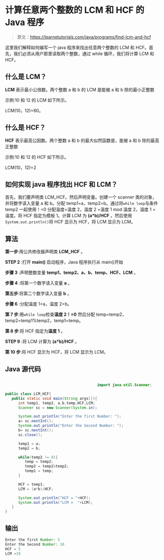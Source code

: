 # 计算任意两个整数的 LCM 和 HCF 的 Java 程序

> 原文：<https://learnetutorials.com/java/programs/find-lcm-and-hcf>

这里我们解释如何编写一个 java 程序来找出任意两个整数的 LCM 和 HCF。首先，我们必须从用户那里读取两个整数，通过 while 循环，我们将计算 LCM 和 HCF。

## 什么是 LCM？

**LCM** 表示最小公倍数。两个整数 a 和 b 的 LCM 是能被 a 和 b 除的最小正整数

示例:10 和 12 的 LCM 如下所示。

LCM(10，12)=60。

## 什么是 HCF？

**HCF** 表示最高公因数。两个整数 a 和 b 的最大似然函数是，能被 a 和 b 除的最高正整数

示例:10 和 12 的 HCF 如下所示。

LCM(10，12)=2

## 如何实现 java 程序找出 HCF 和 LCM？

首先，我们要声明类 LCM_HCF。然后声明变量。创建一个 scanner 类的对象，并将数字读入变量 a 和 b。分配 temp1=a，temp2=b。通过将`while loop`与条件 temp2 一起使用！=0 分配温度=温度 2，温度 2 =温度 1 mod 温度 2，温度 1 =温度。将 HCF 指定为模板 1。计算 LCM 为 **(a*b)/HCF** 。然后使用`System.out.println()`将 HCF 显示为 HCF，将 LCM 显示为 LCM。

## 算法

**第一步**:用公共修改器声明类 **LCM_HCF** 。

**STEP 2** :打开 **main()** 启动程序，Java 程序执行从 main()开始

**步骤 3** :声明整数变量 **temp1、temp2、a、b、temp、HCF、LCM** 。

**步骤 4** :将第一个数字读入变量 **a** 。

**第五步**:将第二个数字读入变量 **b** 。

**步骤 6** :分配温度 1=a，温度 2=b。

**第 7 步**:用`while loop`检查**温度 2！=0** 然后分配 temp=temp2，temp2=temp1%temp2，temp1=temp。

**第 8 步**:将 HCF 指定为**温度 1** 。

**STEP 9** :将 LCM 计算为 **(a*b)/HCF** 。

**第 10 步**:将 HCF 显示为 HCF，将 LCM 显示为 LCM。

## Java 源代码

```java

                                          import java.util.Scanner;

public class LCM_HCF{
   public static void main(String args[]){
      int temp1, temp2, a,b,temp,HCF,LCM;
      Scanner sc = new Scanner(System.in);

      System.out.println("Enter the first Number: ");
      a= sc.nextInt();
      System.out.println("Enter the Second Number: ");
      b= sc.nextInt();
      sc.close();

      temp1 = a;
      temp2 = b;

      while(temp2 != 0){
         temp = temp2;
         temp2 = temp1%temp2;
         temp1 = temp;
      }

      HCF = temp1;
      LCM = (a*b)/HCF;

      System.out.println("HCF = "+HCF);
      System.out.println("LCM =  "+LCM);
   }
}

```

## 输出

```java
Enter the first Number: 5
Enter the Second Number: 10
HCF = 5
LCM =10 
```